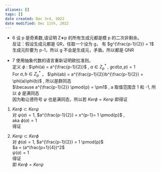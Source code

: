 ```yaml
---
aliases: []
tags: []
date created: Dec 3rd, 2022
date modified: Dec 11th, 2022
---
```

- 6 设 p 是奇素数,请证明 Z∗p 的所有生成元都是模 p 的二次非剩余。  
反证：假设生成元都是 QR，任取一个设为 g， 有 $g^{\frac{p-1}{2}} = 1$  
生成元阶要为 p-1，所以 g 不会是生成元，矛盾。所以都是 QNR

- 7 使用抽象代数的语言重新证明欧拉准则。  
定义 $\phi$ : $\phi(a) = a^{\frac{p-1}{2}}$ , $a \in Z_{p}^{*}$ , $gcd(a, p) = 1$  
For $a,b \in Z_{p}^{*}$ ， $\phi(ab) = a^{\frac{p-1}{2}}b^{\frac{p-1}{2}} = \phi(a)\phi(b)$ , 所以是群同态  
$\because a^{\frac{p-1}{2}} \pmod{p} = \pm1$ , a 取值范围含 1 和 -1, 所以 $\phi$ 是满同态  
因为勒让德符号 $\psi$ 也是满同态，所以若 $Ker \phi = Ker \psi$ 即得证
1. $Ker \phi \subset Ker \psi$  
对 $\psi(a) = 1$, $a^{\frac{p-1}{2}} = x^{p-1}= 1 \pmod{p}$ ,  
aka $\phi(a) = 1$  
得证

2. $Ker \psi \subset Ker \phi$  
对 $\phi(a) = 1$, $a^{\frac{p-1}{2}} = 1 \pmod{p}$  
$a = (a^\frac{p+1}{4})^2$  
$\psi(a) = 1$  
得证  
即 $Ker \phi = Ker \psi$ 